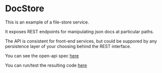 # DocStore

This is an example of a file-store service.

It exposes REST endpoints for manipulating json docs at particular paths.

The API is consistent for front-end services, but could be suppored by any persistence layer of your choosing behind the REST interface.

You can see the open-api spec [here](https://aaronp.github.io/docstore/)

You can run/test the resulting code [here](https://aaronp.github.io/docstore-demo/)